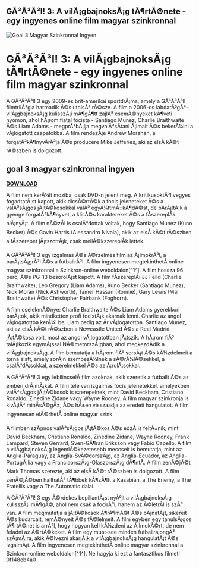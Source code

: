 ## GÃ³Ã³Ã³l! 3: A vilÃ¡gbajnoksÃ¡g tÃ¶rtÃ©nete - egy ingyenes online film magyar szinkronnal

 
![Goal 3 Magyar Szinkronnal Ingyen](https://encrypted-tbn2.gstatic.com/images?q=tbn:ANd9GcQwz-qSNOexn-j-lxTUhx1RZLn5XscbzSCt5nygeJMUVx2Ibju3br8LXZY)

 
# GÃ³Ã³Ã³l! 3: A vilÃ¡gbajnoksÃ¡g tÃ¶rtÃ©nete - egy ingyenes online film magyar szinkronnal
 
A GÃ³Ã³Ã³l! 3 egy 2009-es brit-amerikai sportdrÃ¡ma, amely a GÃ³Ã³Ã³l! filmtrilÃ³gia harmadik Ã©s utolsÃ³ rÃ©sze. A film a 2006-os labdarÃºgÃ³-vilÃ¡gbajnoksÃ¡g kulisszÃ¡i mÃ¶gÃ¶tt zajlÃ³ esemÃ©nyeket kÃ¶veti nyomon, ahol hÃ¡rom fiatal focista - Santiago Munez, Charlie Braithwaite Ã©s Liam Adams - megprÃ³bÃ¡lja megvalÃ³sÃ­tani Ã¡lmait Ã©s bekerÃ¼lni a vÃ¡logatott csapatokba. A film rendezÅje Andrew Morahan, a forgatÃ³kÃ¶nyvÃ­rÃ³ja Ã©s producere Mike Jefferies, aki az elsÅ kÃ©t rÃ©szben is dolgozott.
 
## goal 3 magyar szinkronnal ingyen


[**DOWNLOAD**](https://www.google.com/url?q=https%3A%2F%2Fshoxet.com%2F2tKzYL&sa=D&sntz=1&usg=AOvVaw3Tnuf6BVWCf0xsMgRmumNQ)

 
A film nem kerÃ¼lt moziba, csak DVD-n jelent meg. A kritikusoktÃ³l vegyes fogadtatÃ¡st kapott, akik dicsÃ©rtÃ©k a focis jeleneteket Ã©s a valÃ³sÃ¡gos jÃ¡tÃ©kosokkal valÃ³ egyÃ¼ttmÅ±kÃ¶dÃ©st, de bÃ­rÃ¡ltÃ¡k a gyenge forgatÃ³kÃ¶nyvet, a klisÃ©s karaktereket Ã©s a fÅszereplÅk hiÃ¡nyÃ¡t. A film nÃ©zÅi is csalÃ³dottak voltak, hogy Santiago Munez (Kuno Becker) Ã©s Gavin Harris (Alessandro Nivola), akik az elsÅ kÃ©t rÃ©szben a fÅszerepet jÃ¡tszottÃ¡k, csak mellÃ©kszereplÅk lettek.
 
A GÃ³Ã³Ã³l! 3 egy izgalmas Ã©s Ã©rzelmes film az Ã¡lmokrÃ³l, a barÃ¡tsÃ¡grÃ³l Ã©s a futballrÃ³l. A film ingyenesen megtekinthetÅ online magyar szinkronnal a Szinkron-online weboldalon[^1^]. A film hossza 96 perc, Ã©s PG-13 besorolÃ¡st kapott. A film fÅszereplÅi JJ Feild (Charlie Braithwaite), Leo Gregory (Liam Adams), Kuno Becker (Santiago Munez), Nick Moran (Nick Ashworth), Tamer Hassan (Ronnie), Gary Lewis (Mal Braithwaite) Ã©s Christopher Fairbank (Foghorn).
 
A film cselekmÃ©nye: Charlie Braithwaite Ã©s Liam Adams gyerekkori barÃ¡tok, akik mindketten profi focistÃ¡k akarnak lenni. Charlie az angol vÃ¡logatottba kerÃ¼l be, Liam pedig az Ã­r vÃ¡logatottba. Santiago Munez, aki az elsÅ kÃ©t rÃ©szben a Newcastle United Ã©s a Real Madrid jÃ¡tÃ©kosa volt, most az angol vÃ¡logatottban jÃ¡tszik. A hÃ¡rom fiÃº talÃ¡lkozik egymÃ¡ssal NÃ©metorszÃ¡gban, ahol megkezdÅdik a vilÃ¡gbajnoksÃ¡g. A film bemutatja a hÃ¡rom fiÃº sorsÃ¡t Ã©s kÃ¼zdelmeit a torna alatt, amely sorÃ¡n szembesÃ¼lnek a sÃ©rÃ¼lÃ©sekkel, a csalÃ³dÃ¡sokkal, a szerelmekkel Ã©s az Ã¡rulÃ¡sokkal.
 
A GÃ³Ã³Ã³l! 3 egy lebilincselÅ film azoknak, akik szeretik a futballt Ã©s az emberi drÃ¡mÃ¡kat. A film tele van izgalmas focis jelenetekkel, amelyekben valÃ³sÃ¡gos jÃ¡tÃ©kosok is szerepelnek, mint David Beckham, Cristiano Ronaldo, Zinedine Zidane vagy Wayne Rooney. A film magyar szinkronja is kivÃ¡lÃ³ minÅsÃ©gÅ±, Ã©s hÅ±en visszaadja az eredeti hangulatot. A film ingyenesen elÃ©rhetÅ online magyar szink

A filmben szÃ¡mos valÃ³sÃ¡gos jÃ¡tÃ©kos Ã©s edzÅ is feltÅ±nik, mint David Beckham, Cristiano Ronaldo, Zinedine Zidane, Wayne Rooney, Frank Lampard, Steven Gerrard, Sven-GÃ¶ran Eriksson vagy Fabio Capello. A film a vilÃ¡gbajnoksÃ¡g legemlÃ©kezetesebb meccseit is bemutatja, mint az Anglia-Paraguay, az Anglia-SvÃ©dorszÃ¡g, az Anglia-Ecuador, az Anglia-PortugÃ¡lia vagy a FranciaorszÃ¡g-OlaszorszÃ¡g dÃ¶ntÅ. A film zenÃ©jÃ©t Mark Thomas szerezte, aki az elsÅ kÃ©t rÃ©szben is dolgozott. A film zenÃ©jÃ©ben hallhatÃ³ tÃ¶bbek kÃ¶zÃ¶tt a Kasabian, a The Enemy, a The Fratellis vagy a The Automatic dalai.
 
A GÃ³Ã³Ã³l! 3 egy Ã©rdekes bepillantÃ¡st nyÃºjt a vilÃ¡gbajnoksÃ¡g kulisszÃ¡i mÃ¶gÃ©, ahol nem csak a focirÃ³l, hanem az Ã©letrÅl is szÃ³ van. A film megmutatja a jÃ¡tÃ©kosok Ã¶rÃ¶mÃ©t Ã©s bÃ¡natÃ¡t, sikereit Ã©s kudarcait, remÃ©nyeit Ã©s fÃ©lelmeit. A film egyben egy tanulsÃ¡gos tÃ¶rtÃ©net is arrÃ³l, hogy hogyan kell kÃ¼zdeni az Ã¡lmokÃ©rt, de nem feladni az Ã©rtÃ©keket. A film egy must-see minden futballrajongÃ³ szÃ¡mÃ¡ra, akik Ã©lvezni akarjÃ¡k a vilÃ¡gbajnoksÃ¡g hangulatÃ¡t Ã©s izgalmÃ¡t. A film ingyenesen megtekinthetÅ online magyar szinkronnal a Szinkron-online weboldalon[^1^]. Ne hagyja ki ezt a fantasztikus filmet!
 0f148eb4a0
